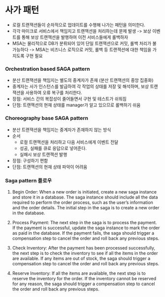 # 사가 패턴

- 로컬 트랜잭션들이 순차적으로 업데이트를 수행해 나가는 패턴을 의미한다.
- 각각 마이크로 서비스에서 책임지고 트랜잭션을 처리하는데 문제 발생 -> 보상 이벤트를 통해 보상 트랜잭션을 발행하여 이전 서비스들에게 롤백하자
- MSA는 물리적으로 DB가 분뤼되어 있어 단일 트랜잭션으로 커밋, 롤백 처리가 불가능하다 -> MSA는 비즈니스 로직으로 커밋, 롤백 등 트랜잭션에 대한 책임을 가지도록 구현 필요

### Orchestration based SAGA pattern

- 분산 트랜잭션을 책임지는 별도의 중계자가 존재 (분산 트랜잭션의 중앙 집중화)
- 중계자는 사가 인스턴스를 발급하여 각 작업의 상태를 저장 및 해석하며, 보상 트랜잭션을 사용하여 오류 복구를 처리한다.
- 장점: 서비스 간의 복잡성이 줄어들면서 구현 및 테스트가 쉬워짐
- 단점: 트랜잭션의 현재 상태를 manager가 알고 있으므로 롤백하기 쉬움

### Choreography base SAGA pattern

- 분산 트랜잭션을 책임지는 중계자가 존재하지 않는 방식
- 순서
  - 로컬 트랜잭션을 처리하고 다음 서비스에게 이벤트 전달
  - 성공, 실패를 큐로 응답으로 넣어준다.
  - 실패시 보상 트랜잭션 발행
- 장점: 구성하기 편함
- 단점: 트랜잭션의 현재 상태 파악이 어려움

### Saga pattern 플로우

1. Begin Order: When a new order is initiated, create a new saga instance and store it in a database. The saga instance should include all the data required to perform the order process, such as the user’s information and the order details. The initial step in the saga is to create a new order in the database.

2. Process Payment: The next step in the saga is to process the payment. If the payment is successful, update the saga instance to mark the order as paid in the database. If the payment fails, the saga should trigger a compensation step to cancel the order and roll back any previous steps.

3. Check Inventory: After the payment has been processed successfully, the next step is to check the inventory to see if all the items in the order are available. If any items are out of stock, the saga should trigger a compensation step to cancel the order and roll back any previous steps.

4. Reserve Inventory: If all the items are available, the next step is to reserve the inventory for the order. If the inventory cannot be reserved for any reason, the saga should trigger a compensation step to cancel the order and roll back any previous steps.
